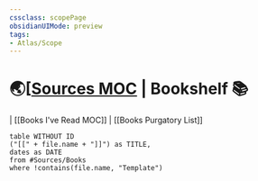 ```yaml
---
cssclass: scopePage
obsidianUIMode: preview
tags: 
- Atlas/Scope
---
```


# 🌏[[Sources MOC](../../Sources/Sources%20MOC.md) | Bookshelf 📚 

| [[Books I've Read MOC]] | [[Books Purgatory List]]

```dataview
table WITHOUT ID
("[[" + file.name + "]]") as TITLE, 
dates as DATE
from #Sources/Books
where !contains(file.name, "Template") 
```